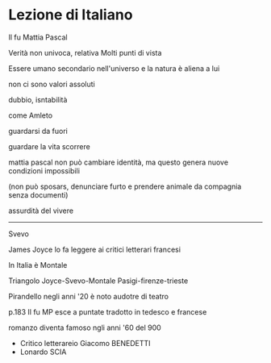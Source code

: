 # Lezione di Italiano


Il fu Mattia Pascal


Verità non univoca, relativa
Molti punti di vista

Essere umano secondario nell'universo
e la natura è aliena a lui

non ci sono valori assoluti


dubbio, isntabilità

come Amleto

guardarsi da fuori

guardare la vita scorrere


mattia pascal non può cambiare identità, ma questo genera nuove condizioni impossibili

(non può sposars, denunciare furto e prendere animale da compagnia senza documenti)

assurdità del vivere

---
Svevo

James Joyce lo fa leggere ai critici letterari francesi


In Italia è Montale

Triangolo
Joyce-Svevo-Montale
Pasigi-firenze-trieste


Pirandello negli anni '20 è noto audotre di teatro


p.183  Il fu MP
esce a puntate
tradotto in tedesco e francese


romanzo diventa famoso ngli anni '60 del 900


* Critico letterareio Giacomo BENEDETTI
* Lonardo SCIA
<!--stackedit_data:
eyJoaXN0b3J5IjpbLTMxMDMyODI5MSwtMjEwNDI4MDAyXX0=
-->